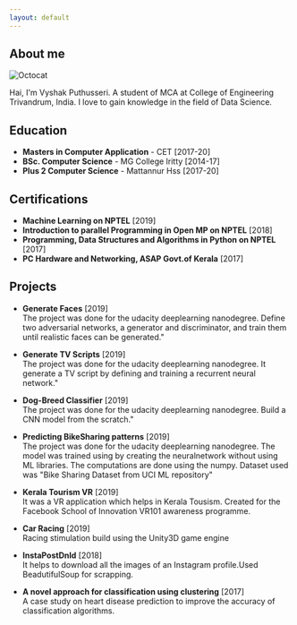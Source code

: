 ```yaml
---
layout: default
---
```



## About me

![Octocat](https://github.githubassets.com/images/icons/emoji/octocat.png)

  Hai, I'm Vyshak Puthusseri. A student of MCA at College of Engineering Trivandrum, India.
  I love to gain knowledge in the field of Data Science.

## Education

* **Masters in Computer Application**  -  CET     [2017-20]
* **BSc. Computer Science** - MG College Iritty [2014-17]
* **Plus 2 Computer Science** - Mattannur Hss   [2017-20]

## Certifications

* **Machine Learning on NPTEL** [2019]
* **Introduction to parallel Programming in Open MP on NPTEL** [2018]
* **Programming, Data Structures and Algorithms in Python on NPTEL** [2017]
* **PC Hardware and Networking, ASAP Govt.of Kerala** [2017]

## Projects

* **Generate Faces** [2019]<br />
The project was done for the udacity deeplearning nanodegree. Define two adversarial networks, a generator and discriminator, and train them until realistic faces can be generated."

* **Generate TV Scripts** [2019]<br />
The project was done for the udacity deeplearning nanodegree. It generate a TV script by defining and training a recurrent neural network."

* **Dog-Breed Classifier** [2019]<br />
The project was done for the udacity deeplearning nanodegree. Build a CNN model from the scratch."

* **Predicting BikeSharing patterns** [2019]<br />
The project was done for the udacity deeplearning nanodegree. The model was trained using by creating the neuralnetwork without using ML libraries. The computations are done using the numpy. Dataset used was "Bike Sharing Dataset from UCI ML repository"

* **Kerala Tourism VR** [2019]<br />
It was a VR application which helps in Kerala Tousism. Created for the Facebook School of Innovation VR101 awareness programme.

* **Car Racing** [2019]<br />
Racing stimulation build using the Unity3D game engine

* **InstaPostDnld** [2018] <br />
It helps to download all the images of an Instagram profile.Used BeadutifulSoup for scrapping.

* **A novel approach for classification using clustering** [2017] <br />
A case study on heart disease prediction to improve the accuracy of classification algorithms. 
